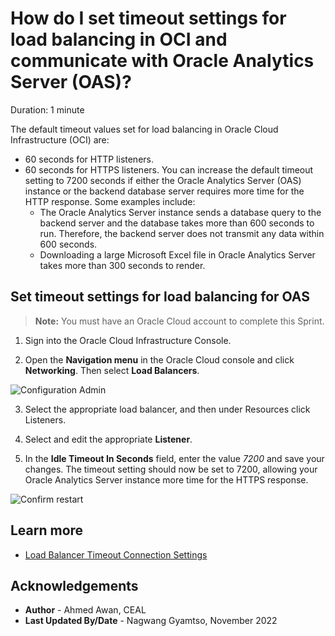 # How do I set timeout settings for load balancing in OCI and communicate with Oracle Analytics Server (OAS)?

Duration: 1 minute

The default timeout values set for load balancing in Oracle Cloud Infrastructure (OCI) are:
*	60 seconds for HTTP listeners.
*	60 seconds for HTTPS listeners.
You can increase the default timeout setting to 7200 seconds if either the Oracle Analytics Server (OAS) instance or the backend database server requires more time for the HTTP response. Some examples include:
    * The Oracle Analytics Server instance sends a database query to the backend server and the database takes more than 600 seconds to run. Therefore, the backend server does not transmit any data within 600 seconds.
    * Downloading a large Microsoft Excel file in Oracle Analytics Server takes more than 300 seconds to render.


## Set timeout settings for load balancing for OAS

>**Note:** You must have an Oracle Cloud account to complete this Sprint.

1. Sign into the Oracle Cloud Infrastructure Console.

2. Open the **Navigation menu** in the Oracle Cloud console and click **Networking**. Then select **Load Balancers**.

  ![Configuration Admin](images/networking.png)

3. Select the appropriate load balancer, and then under Resources click Listeners.

4. Select and edit the appropriate **Listener**.

5. In the **Idle Timeout In Seconds** field, enter the value *7200* and save your changes. The timeout setting should now be set to 7200, allowing your Oracle Analytics Server instance more time for the HTTPS response.

  ![Confirm restart](images/listener.png)

## Learn more
* [Load Balancer Timeout Connection Settings](https://docs.oracle.com/en-us/iaas/Content/Balance/Reference/connectionreuse.htm)

## Acknowledgements
* **Author** - Ahmed Awan, CEAL
* **Last Updated By/Date** - Nagwang Gyamtso, November 2022
